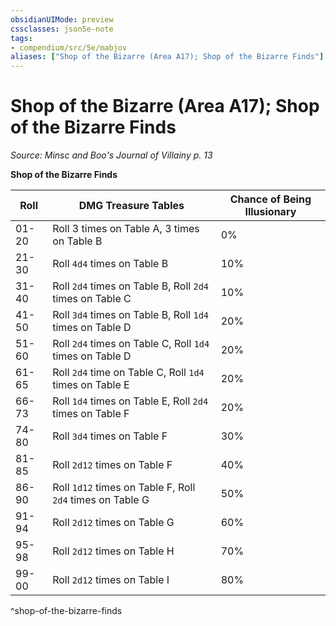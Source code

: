 ```yaml
---
obsidianUIMode: preview
cssclasses: json5e-note
tags:
- compendium/src/5e/mabjov
aliases: ["Shop of the Bizarre (Area A17); Shop of the Bizarre Finds"]
---
```

# Shop of the Bizarre (Area A17); Shop of the Bizarre Finds
*Source: Minsc and Boo's Journal of Villainy p. 13* 

**Shop of the Bizarre Finds**

| Roll | DMG Treasure Tables | Chance of Being Illusionary |
|------|---------------------|-----------------------------|
| 01-20 | Roll 3 times on Table A, 3 times on Table B | 0% |
| 21-30 | Roll `4d4` times on Table B | 10% |
| 31-40 | Roll `2d4` times on Table B, Roll `2d4` times on Table C | 10% |
| 41-50 | Roll `3d4` times on Table B, Roll `1d4` times on Table D | 20% |
| 51-60 | Roll `2d4` times on Table C, Roll `1d4` times on Table D | 20% |
| 61-65 | Roll `2d4` time on Table C, Roll `1d4` times on Table E | 20% |
| 66-73 | Roll `1d4` times on Table E, Roll `2d4` times on Table F | 20% |
| 74-80 | Roll `3d4` times on Table F | 30% |
| 81-85 | Roll `2d12` times on Table F | 40% |
| 86-90 | Roll `1d12` times on Table F, Roll `2d4` times on Table G | 50% |
| 91-94 | Roll `2d12` times on Table G | 60% |
| 95-98 | Roll `2d12` times on Table H | 70% |
| 99-00 | Roll `2d12` times on Table I | 80% |
^shop-of-the-bizarre-finds